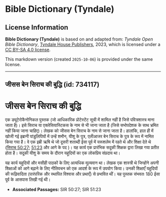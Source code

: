 # Bible Dictionary (Tyndale)

## License Information

**Bible Dictionary (Tyndale)** is based on and adapted from: _Tyndale Open Bible Dictionary_, [Tyndale House Publishers](https://tyndaleopenresources.com/), 2023, which is licensed under a [CC BY-SA 4.0 license](https://creativecommons.org/licenses/by-sa/4.0/legalcode.en).

This markdown version (created `2025-10-06`) is provided under the same license.



--------------------------------

## जीसस बेन सिराच की बुद्धि (id: 734117)

जीसस बेन सिराच की बुद्धि
========================

एक ड्यूटेरोकैनोनिकल पुस्तक (जो आधिकारिक प्रोटेस्टेंट सूची में शामिल नहीं है जिसे पवित्रशास्त्र माना जाता है)। इसे सिराच या एक्लेसियास्टिकस के नाम से भी जाना जाता है (जिसे सभोपदेशक के साथ भ्रमित नहीं किया जाना चाहिए)। लेखक को जीसस बेन सिराच के नाम से जाना जाता है। हालांकि, हाल ही में खोजी गई इब्रानी पांडुलिपियों में उन्हें शमौन, यीशु के पुत्र, एलीआजर बेन सिराच के पुत्र के रूप में नामित किया गया है। वे एक इब्री ऋषि थे जो दूसरी शताब्दी ईसा पूर्व में यरूशलेम में रहते थे और शिक्षा देते थे ([सिराच 50:27](https://ref.ly/Sir50:27); [51:23](https://ref.ly/Sir51:23) और आगे के पद )। यह कार्य एक प्रारंभिक सदूकी शिक्षक द्वारा लिखा गया प्रतीत होता है। सदूकी यीशु के समय के दौरान यहूदियों का एक लोकप्रिय संप्रदाय था।

यह कार्य यहूदियों और मसीही पाठकों के लिए अत्यधिक मूल्यवान था। लेखक एक शास्त्री थे जिन्होंने अपनी शिक्षाओं को आगे बढ़ाने के लिए नीतिवचन को एक आदर्श के रूप में उपयोग किया। उनकी शिक्षाएँ यहूदियों की रूढ़िवादिता (पारंपरिक और स्थापित विश्वास और प्रथाएँ) से प्रभावित थीं। यह पुस्तक संभवतः 180 ईसा पूर्व के आसपास लिखी गई थी।

* **Associated Passages:** SIR 50:27; SIR 51:23

